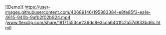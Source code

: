![Demo](
https://user-images.githubusercontent.com/40689146/195883384-e8fe85f3-ea1e-4615-940b-9afb2f02b924.mp4
/www.flexclip.com/share/18171553ce236dc8e3cca6401fc2a57d833bd6c.html)

